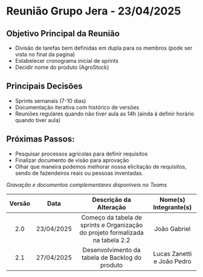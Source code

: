 # Reunião Grupo Jera - 23/04/2025

## Objetivo Principal da Reunião
- Divisão de tarefas bem definidas em dupla para os membros (pode ser vista no final da pagina)
- Estabelecer cronograma inicial de sprints  
- Decidir nome do produto (AgroStock)  

## Principais Decisões
- Sprints semanais (7-10 dias)  
- Documentação iterativa com histórico de versões  
- Reuniões regulares quando não tiver aula as 14h (ainda à definir horário quando tiver aula) 

## Próximas Passos:
- Pesquisar processos agrícolas para definir requisitos  
- Finalizar documento de visão para aprovação  
- Olhar que maneira podemos melhorar nossa elicitação de requisitos, sendo de fazendeiros reais ou pessoas inventadas.

*Gravação e documentos complementares disponíveis no Teams*

| Versão | Data | Descrição da Alteração | Nome(s) Integrante(s) |
| :----: | :--: | :--------------------: | :-------------------: |
| 2.0 | 23/04/2025 | Começo da tabela de sprints e Organização do projeto formalizada na tabela 2.2| João Gabriel |
| 2.1 | 27/04/2025 | Desenvolvimento da tabela de Backlog do produto | Lucas Zanetti e João Pedro |
